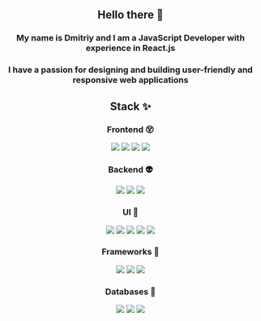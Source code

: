 <h2 align = "center">Hello there 👻</h2>

<h3 align="center">My name is Dmitriy and I am a JavaScript Developer with experience in React.js
<h3 align="center">I have a passion for designing and building user-friendly and responsive web applications</h2></h3>

<h2 align ="center">Stack ✨</h2>
<div align ="center">
  <h3>Frontend 😵</h3>
  <div>
    <img src = "https://img.shields.io/badge/html5-%23E34F26.svg?style=for-the-badge&logo=html5&logoColor=white"/>
    <img src = "https://img.shields.io/badge/css3-%231572B6.svg?style=for-the-badge&logo=css3&logoColor=white"/>
    <img src = "https://img.shields.io/badge/javascript-%23323330.svg?style=for-the-badge&logo=javascript&logoColor=%23F7DF1E"/>
    <img src = "https://img.shields.io/badge/typescript-%23007ACC.svg?style=for-the-badge&logo=typescript&logoColor=white"/>
  </div>
  <h3>Backend 👽</h3>
  <div>
    <img src = "https://img.shields.io/badge/node.js-6DA55F?style=for-the-badge&logo=node.js&logoColor=white"/>
    <img src = "https://img.shields.io/badge/express.js-%23404d59.svg?style=for-the-badge&logo=express&logoColor=%2361DAFB"/>
    <img src = "https://img.shields.io/badge/NODEMON-%23323330.svg?style=for-the-badge&logo=nodemon&logoColor=%BBDEAD"/>
  </div>
  <h3>UI 💅</h3>
  <div>
    <img src = "https://img.shields.io/badge/SASS-hotpink.svg?style=for-the-badge&logo=SASS&logoColor=white"/>
    <img src = "https://img.shields.io/badge/styled--components-DB7093?style=for-the-badge&logo=styled-components&logoColor=white"/>
    <img src = "https://img.shields.io/badge/MUI-%230081CB.svg?style=for-the-badge&logo=mui&logoColor=white"/>
    <img src = "https://img.shields.io/badge/bootstrap-%23563D7C.svg?style=for-the-badge&logo=bootstrap&logoColor=white"/>
    <img src = "https://img.shields.io/badge/tailwindcss-%2338B2AC.svg?style=for-the-badge&logo=tailwind-css&logoColor=white"/>
  </div>
  <h3>Frameworks 👀</h3>
  <div>
    <img src = "https://img.shields.io/badge/react-%2320232a.svg?style=for-the-badge&logo=react&logoColor=%2361DAFB"/>
    <img src = "https://img.shields.io/badge/redux-%23593d88.svg?style=for-the-badge&logo=redux&logoColor=white"/>
    <img src = "https://img.shields.io/badge/Next-black?style=for-the-badge&logo=next.js&logoColor=white"/>
  </div>
  <h3>Databases 🍃</h3>
  <div>
    <img src = "https://img.shields.io/badge/firebase-%23039BE5.svg?style=for-the-badge&logo=firebase"/>
    <img src = "https://img.shields.io/badge/MongoDB-%234ea94b.svg?style=for-the-badge&logo=mongodb&logoColor=white"/>
    <img src = "https://img.shields.io/badge/postgres-%23316192.svg?style=for-the-badge&logo=postgresql&logoColor=white"/>
  </div>
</div>
